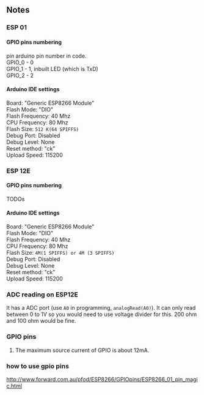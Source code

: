 ## Notes

### ESP 01 

#### GPIO pins numbering

pin      arduino pin number in code.  
GPIO_0 - 0  
GPIO_1 - 1, inbuilt LED (which is TxD)  
GPIO_2 - 2  

#### Arduino IDE settings
 Board: "Generic ESP8266 Module"  
 Flash Mode: "DIO"  
 Flash Frequency: 40 Mhz  
 CPU Frequency: 80 Mhz  
 Flash Size: `512 K(64 SPIFFS)`  
 Debug Port: Disabled  
 Debug Level: None  
 Reset method: "ck"  
 Upload Speed: 115200  

### ESP 12E

#### GPIO pins numbering

 TODOs  

#### Arduino IDE settings
 Board: "Generic ESP8266 Module"  
 Flash Mode: "DIO"  
 Flash Frequency: 40 Mhz  
 CPU Frequency: 80 Mhz  
 Flash Size: `4M(1 SPIFFS) or 4M (3 SPIFFS)`  
 Debug Port: Disabled  
 Debug Level: None  
 Reset method: "ck"  
 Upload Speed: 115200  

### ADC reading on ESP12E

 It has a ADC port (use `A0` in programming, `analogRead(A0)`).
 It can only read between 0 to 1V so you would need to use voltage divider for this.
 200 ohm and 100 ohm would be fine.

### GPIO pins

1. The maximum source current of GPIO is about 12mA.

### how to use gpio pins

http://www.forward.com.au/pfod/ESP8266/GPIOpins/ESP8266_01_pin_magic.html

